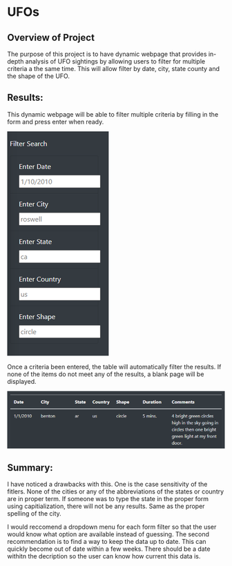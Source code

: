 # UFOs


 ## Overview of Project

 The purpose of this project is to have dynamic webpage that provides in-depth analysis of UFO sightings by allowing users to filter for multiple criteria a the same time. This will allow filter by date, city, state county and the shape of the UFO.

## Results:
This dynamic webpage will be able to filter multiple criteria by filling in the form and press enter when ready. 

![screenshot.png](/resources/filter.png)

Once a criteria been entered, the table will automatically filter the results. If none of the items do not meet any of the results, a blank page will be displayed. 

![screenshot.png](/resources/results.png)

## Summary: 
I have noticed a drawbacks with this.
One is the case sensitivity of the fitlers. None of the cities or any of the abbreviations of the states or country are in proper term. If someone was to type the state in the proper form using capitialization, there will not be any results. Same as the proper spelling of the city. 

I would reccomend a dropdown menu for each form filter so that the user would know what option are available instead of guessing. The second recommendation is to find a way to keep the data up to date. This can quickly become out of date within a few weeks. There should be a date withitn the decription so the user can know how current this data is.
